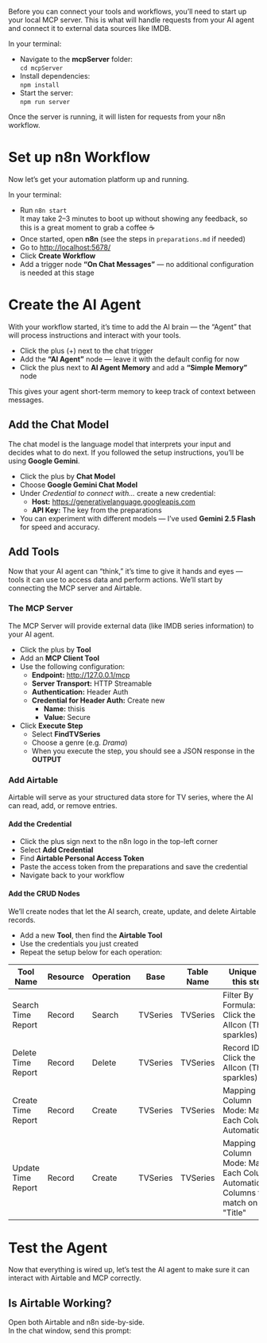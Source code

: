 Before you can connect your tools and workflows, you’ll need to start up your local MCP server. This is what will handle requests from your AI agent and connect it to external data sources like IMDB.

In your terminal:
* Navigate to the **mcpServer** folder:  
  `cd mcpServer`
* Install dependencies:  
  `npm install`
* Start the server:  
  `npm run server`

Once the server is running, it will listen for requests from your n8n workflow.



# Set up n8n Workflow
Now let’s get your automation platform up and running.

In your terminal:
* Run `n8n start`  
  It may take 2–3 minutes to boot up without showing any feedback, so this is a great moment to grab a coffee ☕  
* Once started, open **n8n** (see the steps in `preparations.md` if needed)
* Go to [http://localhost:5678/](http://localhost:5678/)
* Click **Create Workflow**
* Add a trigger node **“On Chat Messages”** — no additional configuration is needed at this stage


# Create the AI Agent
With your workflow started, it’s time to add the AI brain — the “Agent” that will process instructions and interact with your tools.

* Click the plus (+) next to the chat trigger  
* Add the **“AI Agent”** node — leave it with the default config for now  
* Click the plus next to **AI Agent Memory** and add a **“Simple Memory”** node  

This gives your agent short-term memory to keep track of context between messages.



## Add the Chat Model
The chat model is the language model that interprets your input and decides what to do next. If you followed the setup instructions, you’ll be using **Google Gemini**.

* Click the plus by **Chat Model**
* Choose **Google Gemini Chat Model**
* Under *Credential to connect with...* create a new credential:
  * **Host:** https://generativelanguage.googleapis.com
  * **API Key:** The key from the preparations
* You can experiment with different models — I’ve used **Gemini 2.5 Flash** for speed and accuracy.



## Add Tools
Now that your AI agent can “think,” it’s time to give it hands and eyes — tools it can use to access data and perform actions. We’ll start by connecting the MCP server and Airtable.

### The MCP Server
The MCP Server will provide external data (like IMDB series information) to your AI agent.

* Click the plus by **Tool**
* Add an **MCP Client Tool**
* Use the following configuration:
  * **Endpoint:** http://127.0.0.1/mcp
  * **Server Transport:** HTTP Streamable
  * **Authentication:** Header Auth
  * **Credential for Header Auth:** Create new
    * **Name:** thisis
    * **Value:** Secure
* Click **Execute Step**
  * Select **FindTVSeries**
  * Choose a genre (e.g. *Drama*)
  * When you execute the step, you should see a JSON response in the **OUTPUT**



### Add Airtable
Airtable will serve as your structured data store for TV series, where the AI can read, add, or remove entries.

#### Add the Credential
* Click the plus sign next to the n8n logo in the top-left corner  
* Select **Add Credential**
* Find **Airtable Personal Access Token**
* Paste the access token from the preparations and save the credential
* Navigate back to your workflow

#### Add the CRUD Nodes
We’ll create nodes that let the AI search, create, update, and delete Airtable records.

* Add a new **Tool**, then find the **Airtable Tool**
* Use the credentials you just created
* Repeat the setup below for each operation:

| Tool Name | Resource | Operation | Base | Table Name | Unique for this step |  
|---|---|---|---|---|---|
| Search Time Report | Record | Search | TVSeries | TVSeries | Filter By Formula: Click the AIIcon (The sparkles) |
| Delete Time Report | Record | Delete | TVSeries | TVSeries | Record ID:  Click the AIIcon (The sparkles) |
| Create Time Report | Record | Create | TVSeries | TVSeries | Mapping Column Mode: Map Each Column Automatically |
| Update Time Report | Record | Create | TVSeries | TVSeries | Mapping Column Mode: Map Each Column Automatically, Columns to match on "Title" |



# Test the Agent
Now that everything is wired up, let’s test the AI agent to make sure it can interact with Airtable and MCP correctly.

## Is Airtable Working?
Open both Airtable and n8n side-by-side.  
In the chat window, send this prompt: